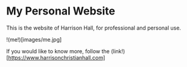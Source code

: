 # My Personal Website

This is the website of Harrison Hall, for professional and personal use.

!(me!)[images/me.jpg]

If you would like to know more, follow the (link!)[https://www.harrisonchristianhall.com]

